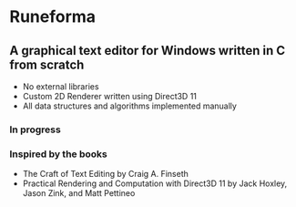 # Runeforma

## A graphical text editor for Windows written in C from scratch

* No external libraries
* Custom 2D Renderer written using Direct3D 11
* All data structures and algorithms implemented manually 

### In progress ###

### Inspired by the books ###
* The Craft of Text Editing by Craig A. Finseth
* Practical Rendering and Computation with Direct3D 11 by Jack Hoxley, Jason Zink, and Matt Pettineo